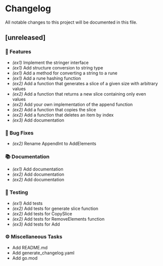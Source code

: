 # Changelog

All notable changes to this project will be documented in this file.

## [unreleased]

### 🚀 Features

- *(ex1)* Implement the stringer interface
- *(ex1)* Add structure conversion to string type
- *(ex1)* Add a method for converting a string to a rune
- *(ex1)* Add a rune hashing function
- *(ex2)* Add a function that generates a slice of a given size with arbitrary values
- *(ex2)* Add a function that returns a new slice containing only even values
- *(ex2)* Add your own implementation of the append function
- *(ex2)* Add a function that copies the slice
- *(ex2)* Add a function that deletes an item by index
- *(ex3)* Add documentation

### 🐛 Bug Fixes

- *(ex2)* Rename AppendInt to AddElements

### 📚 Documentation

- *(ex1)* Add documentation
- *(ex2)* Add documentation
- *(ex2)* Add documentation

### 🧪 Testing

- *(ex1)* Add tests
- *(ex2)* Add tests for generate slice function
- *(ex2)* Add tests for CopySlice
- *(ex2)* Add tests for RemoveElements function
- *(ex3)* Add tests for Add

### ⚙️ Miscellaneous Tasks

- Add README.md
- Add generate_changelog.yaml
- Add go.mod

<!-- generated by git-cliff -->
